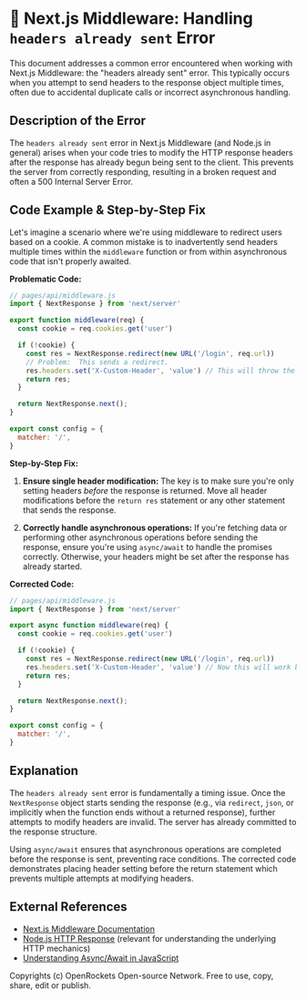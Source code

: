 # 🐞 Next.js Middleware: Handling `headers already sent` Error


This document addresses a common error encountered when working with Next.js Middleware: the "headers already sent" error.  This typically occurs when you attempt to send headers to the response object multiple times, often due to accidental duplicate calls or incorrect asynchronous handling.

## Description of the Error

The `headers already sent` error in Next.js Middleware (and Node.js in general) arises when your code tries to modify the HTTP response headers after the response has already begun being sent to the client.  This prevents the server from correctly responding, resulting in a broken request and often a 500 Internal Server Error.

## Code Example & Step-by-Step Fix

Let's imagine a scenario where we're using middleware to redirect users based on a cookie.  A common mistake is to inadvertently send headers multiple times within the `middleware` function or from within asynchronous code that isn't properly awaited.

**Problematic Code:**

```javascript
// pages/api/middleware.js
import { NextResponse } from 'next/server'

export function middleware(req) {
  const cookie = req.cookies.get('user')

  if (!cookie) {
    const res = NextResponse.redirect(new URL('/login', req.url))
    // Problem:  This sends a redirect.
    res.headers.set('X-Custom-Header', 'value') // This will throw the error because the response is already sent.
    return res;
  }

  return NextResponse.next();
}

export const config = {
  matcher: '/',
}
```

**Step-by-Step Fix:**

1. **Ensure single header modification:** The key is to make sure you're only setting headers *before* the response is returned. Move all header modifications before the `return res` statement or any other statement that sends the response.


2. **Correctly handle asynchronous operations:** If you're fetching data or performing other asynchronous operations before sending the response, ensure you're using `async/await` to handle the promises correctly. Otherwise, your headers might be set after the response has already started.


**Corrected Code:**

```javascript
// pages/api/middleware.js
import { NextResponse } from 'next/server'

export async function middleware(req) {
  const cookie = req.cookies.get('user')

  if (!cookie) {
    const res = NextResponse.redirect(new URL('/login', req.url))
    res.headers.set('X-Custom-Header', 'value') // Now this will work because it's before the return.
    return res;
  }

  return NextResponse.next();
}

export const config = {
  matcher: '/',
}
```

## Explanation

The `headers already sent` error is fundamentally a timing issue.  Once the `NextResponse` object starts sending the response (e.g., via `redirect`, `json`, or implicitly when the function ends without a returned response), further attempts to modify headers are invalid.  The server has already committed to the response structure.

Using `async/await` ensures that asynchronous operations are completed before the response is sent, preventing race conditions. The corrected code demonstrates placing header setting before the return statement which prevents multiple attempts at modifying headers.

## External References

* [Next.js Middleware Documentation](https://nextjs.org/docs/app/building-your-application/routing/middleware)
* [Node.js HTTP Response](https://nodejs.org/api/http.html#http_class_http_serverresponse) (relevant for understanding the underlying HTTP mechanics)
* [Understanding Async/Await in JavaScript](https://developer.mozilla.org/en-US/docs/Web/JavaScript/Reference/Statements/async_function)


Copyrights (c) OpenRockets Open-source Network. Free to use, copy, share, edit or publish.

